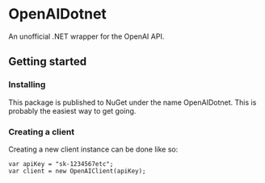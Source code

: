 # OpenAIDotnet
An unofficial .NET wrapper for the OpenAI API.

## Getting started

### Installing
This package is published to NuGet under the name OpenAIDotnet. This is probably the easiest way to get going.

### Creating a client
Creating a new client instance can be done like so:
```
var apiKey = "sk-1234567etc";
var client = new OpenAIClient(apiKey);
```
